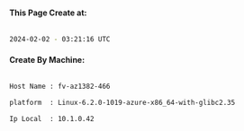 
   
#### This Page Create at:

```bash

2024-02-02 - 03:21:16 UTC

```

#### Create By Machine:

```bash

Host Name : fv-az1382-466

platform  : Linux-6.2.0-1019-azure-x86_64-with-glibc2.35

Ip Local  : 10.1.0.42

```

